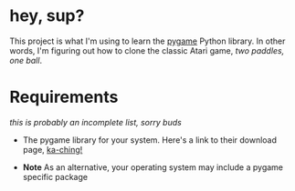 # hey, sup?

This project is what I'm using to learn the
[pygame](https://www.pygame.org/hifi.html) Python library. In other
words, I'm figuring out how to clone the classic Atari game, *two
paddles, one ball*.

# Requirements

*this is probably an incomplete list, sorry buds*

* The pygame library for your system. Here's a link to their download
  page, [ka-ching!](https://www.pygame.org/download.shtml)

* **Note** As an alternative, your operating system may include a
  pygame specific package
